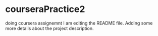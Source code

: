 # courseraPractice2
doing coursera assignemnt
I am editing the README file. Adding some more details about the project description.
